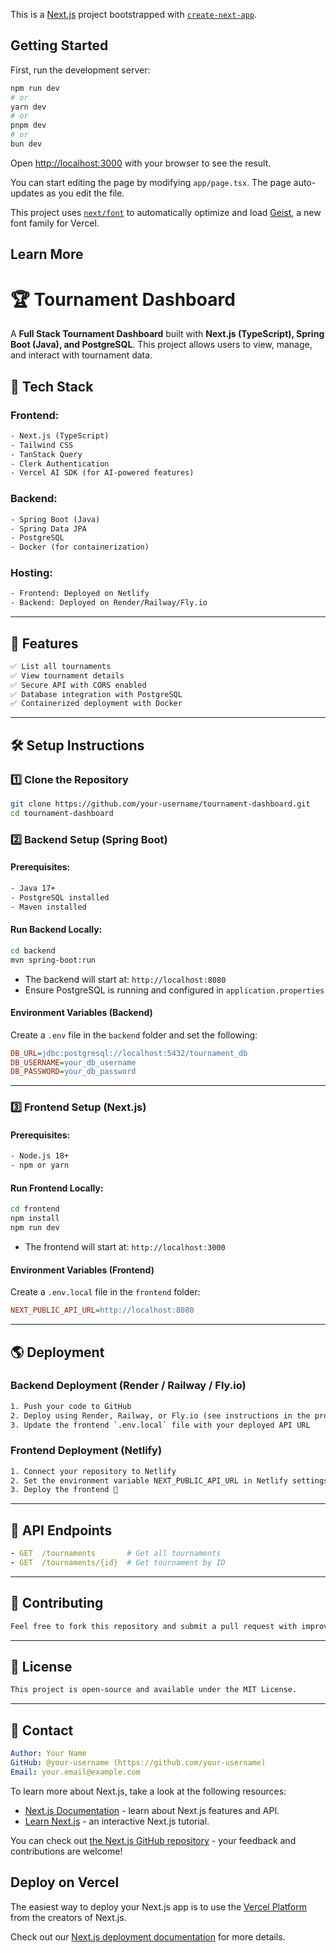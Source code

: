 This is a [Next.js](https://nextjs.org) project bootstrapped with [`create-next-app`](https://nextjs.org/docs/app/api-reference/cli/create-next-app).

## Getting Started

First, run the development server:

```bash
npm run dev
# or
yarn dev
# or
pnpm dev
# or
bun dev
```

Open [http://localhost:3000](http://localhost:3000) with your browser to see the result.

You can start editing the page by modifying `app/page.tsx`. The page auto-updates as you edit the file.

This project uses [`next/font`](https://nextjs.org/docs/app/building-your-application/optimizing/fonts) to automatically optimize and load [Geist](https://vercel.com/font), a new font family for Vercel.

## Learn More

# 🏆 Tournament Dashboard

A **Full Stack Tournament Dashboard** built with **Next.js (TypeScript), Spring Boot (Java), and PostgreSQL**. This project allows users to view, manage, and interact with tournament data.

## 🚀 Tech Stack

### **Frontend:**
```txt
- Next.js (TypeScript)
- Tailwind CSS
- TanStack Query
- Clerk Authentication
- Vercel AI SDK (for AI-powered features)
```

### **Backend:**
```txt
- Spring Boot (Java)
- Spring Data JPA
- PostgreSQL
- Docker (for containerization)
```

### **Hosting:**
```txt
- Frontend: Deployed on Netlify
- Backend: Deployed on Render/Railway/Fly.io
```

---

## 📌 Features
```txt
✅ List all tournaments
✅ View tournament details
✅ Secure API with CORS enabled
✅ Database integration with PostgreSQL
✅ Containerized deployment with Docker
```

---

## 🛠️ Setup Instructions

### **1️⃣ Clone the Repository**
```sh
git clone https://github.com/your-username/tournament-dashboard.git
cd tournament-dashboard
```

### **2️⃣ Backend Setup (Spring Boot)**
#### **Prerequisites:**
```txt
- Java 17+
- PostgreSQL installed
- Maven installed
```

#### **Run Backend Locally:**
```sh
cd backend
mvn spring-boot:run
```
- The backend will start at: `http://localhost:8080`
- Ensure PostgreSQL is running and configured in `application.properties`

#### **Environment Variables (Backend)**
Create a `.env` file in the `backend` folder and set the following:
```ini
DB_URL=jdbc:postgresql://localhost:5432/tournament_db
DB_USERNAME=your_db_username
DB_PASSWORD=your_db_password
```

---

### **3️⃣ Frontend Setup (Next.js)**
#### **Prerequisites:**
```txt
- Node.js 18+
- npm or yarn
```

#### **Run Frontend Locally:**
```sh
cd frontend
npm install
npm run dev
```
- The frontend will start at: `http://localhost:3000`

#### **Environment Variables (Frontend)**
Create a `.env.local` file in the `frontend` folder:
```ini
NEXT_PUBLIC_API_URL=http://localhost:8080
```

---

## 🌎 Deployment
### **Backend Deployment (Render / Railway / Fly.io)**
```txt
1. Push your code to GitHub
2. Deploy using Render, Railway, or Fly.io (see instructions in the project)
3. Update the frontend `.env.local` file with your deployed API URL
```

### **Frontend Deployment (Netlify)**
```txt
1. Connect your repository to Netlify
2. Set the environment variable NEXT_PUBLIC_API_URL in Netlify settings
3. Deploy the frontend 🚀
```

---

## 🔗 API Endpoints

```yaml
- GET  /tournaments       # Get all tournaments
- GET  /tournaments/{id}  # Get tournament by ID
```

---

## 🤝 Contributing
```txt
Feel free to fork this repository and submit a pull request with improvements!
```

---

## 📄 License
```txt
This project is open-source and available under the MIT License.
```

---

## 🎯 Contact
```yaml
Author: Your Name
GitHub: @your-username (https://github.com/your-username)
Email: your.email@example.com
```



To learn more about Next.js, take a look at the following resources:

- [Next.js Documentation](https://nextjs.org/docs) - learn about Next.js features and API.
- [Learn Next.js](https://nextjs.org/learn) - an interactive Next.js tutorial.

You can check out [the Next.js GitHub repository](https://github.com/vercel/next.js) - your feedback and contributions are welcome!

## Deploy on Vercel

The easiest way to deploy your Next.js app is to use the [Vercel Platform](https://vercel.com/new?utm_medium=default-template&filter=next.js&utm_source=create-next-app&utm_campaign=create-next-app-readme) from the creators of Next.js.

Check out our [Next.js deployment documentation](https://nextjs.org/docs/app/building-your-application/deploying) for more details.

